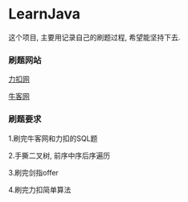 # LearnJava
这个项目, 主要用记录自己的刷题过程, 希望能坚持下去.

### 刷题网站
[力扣网](https://leetcode-cn.com/)

[牛客网](https://www.nowcoder.com/)

### 刷题要求
1.刷完牛客网和力扣的SQL题

2.手撕二叉树, 前序中序后序遍历

3.刷完剑指offer

4.刷完力扣简单算法


